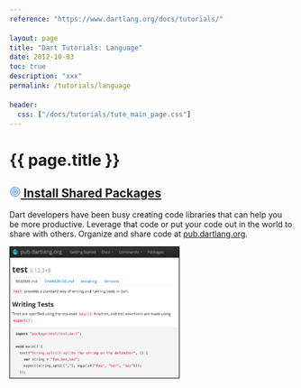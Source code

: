 ```yaml
---
reference: "https://www.dartlang.org/docs/tutorials/"

layout: page
title: "Dart Tutorials: Language"
date: 2012-10-03
toc: true
description: "xxx"
permalink: /tutorials/language

header:
  css: ["/docs/tutorials/tute_main_page.css"]
---
```



# {{ page.title }}

## <a href="shared-pkgs"><img src="images/target.png" height="20" width="20">&nbsp;Install Shared Packages</a>
<p>Dart developers have been busy creating code libraries that can help you
be more productive.
Leverage that code or put your code out in the world to share with others.
Organize and share code at
<a href="https://pub.dartlang.org/">pub.dartlang.org</a>.</p>
<img style="border:1px solid black"
     src="images/pub-dartlang-screenshot.png" width="300">
